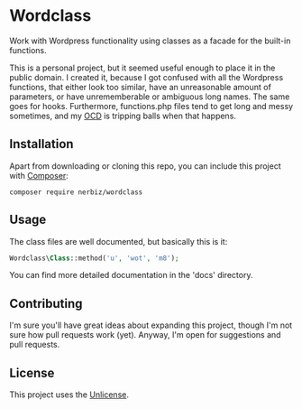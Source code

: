 # Wordclass
Work with Wordpress functionality using classes as a facade for the built-in functions.

This is a personal project, but it seemed useful enough to place it in the public domain. I created it, because I got confused with all the Wordpress functions, that either look too similar, have an unreasonable amount of parameters, or have unrememberable or ambiguous long names. The same goes for hooks. Furthermore, functions.php files tend to get long and messy sometimes, and my [OCD](https://en.wikipedia.org/wiki/Obsessive%E2%80%93compulsive_disorder) is tripping balls when that happens.

## Installation
Apart from downloading or cloning this repo, you can include this project with [Composer](https://getcomposer.org/):
```
composer require nerbiz/wordclass
```

## Usage
The class files are well documented, but basically this is it:
```php
Wordclass\Class::method('u', 'wot', 'm8');
```
You can find more detailed documentation in the 'docs' directory.

## Contributing
I'm sure you'll have great ideas about expanding this project, though I'm not sure how pull requests work (yet). Anyway, I'm open for suggestions and pull requests.

## License
This project uses the [Unlicense](http://unlicense.org/).
